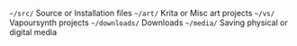 `~/src/` Source or Installation files
`~/art/` Krita or Misc art projects
`~/vs/` Vapoursynth projects
`~/downloads/` Downloads
`~/media/` Saving physical or digital media
